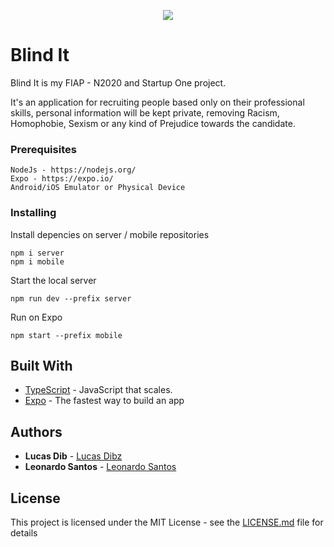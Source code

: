 <p align="center">
  <img src="https://github.com/LucasDibz/Blind_It/blob/master/logo.png?raw=true">
</p>

# Blind It

Blind It is my FIAP - N2020 and Startup One project.

It's an application for recruiting people based only on their professional skills, personal information will be kept private, removing Racism, Homophobie, Sexism or any kind of Prejudice towards the candidate.

### Prerequisites

```
NodeJs - https://nodejs.org/
Expo - https://expo.io/
Android/iOS Emulator or Physical Device
```

### Installing

Install depencies on server / mobile repositories
```
npm i server
npm i mobile
```

Start the local server

```
npm run dev --prefix server
```

Run on Expo

```
npm start --prefix mobile
```


## Built With

* [TypeScript](https://www.typescriptlang.org/) - JavaScript that scales. 
* [Expo](https://expo.io/) - The fastest way to build an app


## Authors

* **Lucas Dib** - [Lucas Dibz](https://github.com/LucasDibz)
* **Leonardo Santos** - [Leonardo Santos](https://github.com/Leonnard19)


## License

This project is licensed under the MIT License - see the [LICENSE.md](LICENSE.md) file for details
